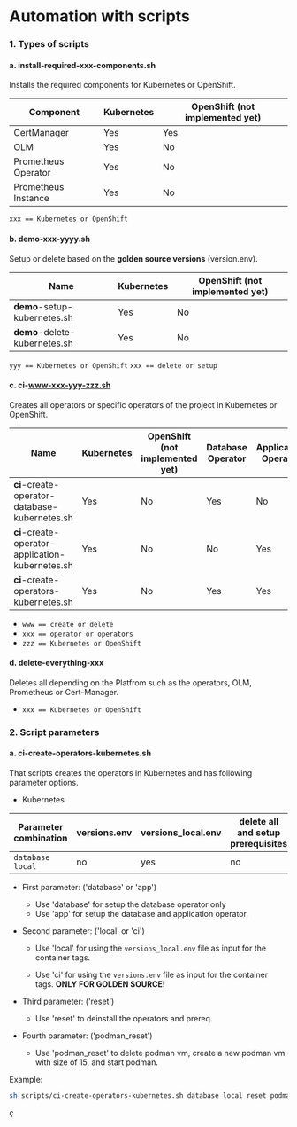 # Automation with scripts

### 1. Types of scripts

#### a.  **install-required**-xxx-components.sh

Installs the required components for Kubernetes or OpenShift.

| Component | Kubernetes | OpenShift **(not implemented yet)** |
| --- |  --- |  --- |
| CertManager | Yes |  Yes |
| OLM | Yes |  No |
| Prometheus Operator | Yes |  No |
| Prometheus Instance | Yes |  No |

`xxx == Kubernetes or OpenShift`

#### b. **demo**-xxx-yyyy.sh

Setup or delete based on the **golden source versions** (version.env).

| Name | Kubernetes | OpenShift **(not implemented yet)** |
| --- |  --- |  --- |
| **demo**-setup-kubernetes.sh | Yes | No  |
| **demo**-delete-kubernetes.sh | Yes |  No |

`yyy == Kubernetes or OpenShift`
`xxx == delete or setup`

#### c.  **ci**-www-xxx-yyy-zzz.sh

Creates all operators or specific operators of the project in Kubernetes or OpenShift.

| Name | Kubernetes | OpenShift **(not implemented yet)** | Database Operator | Application Operator|
| --- |  --- |  --- |  --- |  --- |
| **ci**-create-operator-database-kubernetes.sh | Yes | No  | Yes  | No  |
| **ci**-create-operator-application-kubernetes.sh | Yes |  No | No  | Yes  |
| **ci**-create-operators-kubernetes.sh | Yes |  No | Yes  | Yes  |

* `www == create or delete`
* `xxx == operator or operators`
* `zzz == Kubernetes or OpenShift`

#### d.   **delete-everything**-xxx

Deletes all depending on the Platfrom such as the operators, OLM, Prometheus or Cert-Manager.

* `xxx == Kubernetes or OpenShift`

### 2. Script parameters

#### a. ci-create-operators-kubernetes.sh

That scripts creates the operators in Kubernetes and has following parameter options.

* Kubernetes

| Parameter combination | versions.env  |  versions_local.env | delete all and setup prerequisites | `operator database` | `operator database` |
| --- |  --- | --- | --- |  --- | --- |
| `database` `local` |  no | yes | no | yes | no |


* First parameter: ('database' or 'app')

    * Use 'database' for setup the database operator only
    * Use 'app' for setup the database and application operator.

* Second parameter: ('local' or 'ci')

    * Use 'local' for using the `versions_local.env` file as input for the container tags.

    * Use 'ci' for using the `versions.env` file as input for the container tags. **ONLY FOR GOLDEN SOURCE!**

* Third parameter: ('reset')

    * Use 'reset' to deinstall the operators and prereq.

* Fourth parameter: ('podman_reset')

    * Use 'podman_reset' to delete podman vm, create a new podman vm with size of 15, and start podman.


Example:

```sh
sh scripts/ci-create-operators-kubernetes.sh database local reset podman_reset
```


ç